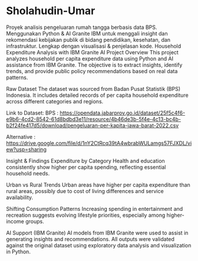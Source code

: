 # Sholahudin-Umar
Proyek analisis pengeluaran rumah tangga berbasis data BPS. Menggunakan Python &amp; AI Granite IBM untuk menggali insight dan rekomendasi kebijakan publik di bidang pendidikan, kesehatan, dan infrastruktur. Lengkap dengan visualisasi &amp; penjelasan kode.
Household Expenditure Analysis with IBM Granite AI
Project Overview
This project analyzes household per capita expenditure data using Python and AI assistance from IBM Granite. The objective is to extract insights, identify trends, and provide public policy recommendations based on real data patterns.

Raw Dataset
The dataset was sourced from Badan Pusat Statistik (BPS) Indonesia. It includes detailed records of per capita household expenditure across different categories and regions.

Link to Dataset: 
BPS : https://opendata.jabarprov.go.id/dataset/25f5c4f6-e9b6-4cd2-8542-61d8bdbd3e11/resource/4b46de3b-5f4e-4c13-bc4b-b2f24fe417d5/download/pengeluaran-per-kapita-jawa-barat-2022.csv

Alternative : https://drive.google.com/file/d/1nY2CtRcq39tA4wbrabWULamgs57FJXDL/view?usp=sharing

Insight & Findings
Expenditure by Category
Health and education consistently show higher per capita spending, reflecting essential household needs.

Urban vs Rural Trends
Urban areas have higher per capita expenditure than rural areas, possibly due to cost of living differences and service availability.

Shifting Consumption Patterns
Increasing spending in entertainment and recreation suggests evolving lifestyle priorities, especially among higher-income groups.

AI Support (IBM Granite)
AI models from IBM Granite were used to assist in generating insights and recommendations. All outputs were validated against the original dataset using exploratory data analysis and visualization in Python.

